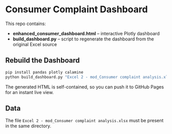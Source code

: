 # Consumer Complaint Dashboard

This repo contains:
- **enhanced_consumer_dashboard.html** – interactive Plotly dashboard
- **build_dashboard.py** – script to regenerate the dashboard from the original Excel source

## Rebuild the Dashboard
```bash
pip install pandas plotly calamine
python build_dashboard.py "Excel 2 - mod_Consumer complaint analysis.xlsx"
```
The generated HTML is self-contained, so you can push it to GitHub Pages for an instant live view.

## Data
The file `Excel 2 - mod_Consumer complaint analysis.xlsx` must be present in the same directory.
